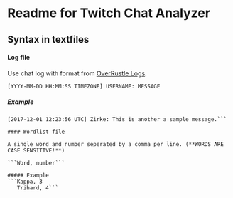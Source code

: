 Readme for Twitch Chat Analyzer
===============================

Syntax in textfiles
-------------------

#### Log file

Use chat log with format from [OverRustle Logs](https://overrustlelogs.net).

```[YYYY-MM-DD HH:MM:SS TIMEZONE] USERNAME: MESSAGE```

##### Example
```[2017-11-30 02:46:33 UTC] Zirke: This is a sample message.
[2017-12-01 12:23:56 UTC] Zirke: This is another a sample message.```

#### Wordlist file

A single word and number seperated by a comma per line. (**WORDS ARE CASE SENSITIVE!**)

```Word, number```

##### Example
```Kappa, 3
   Trihard, 4```